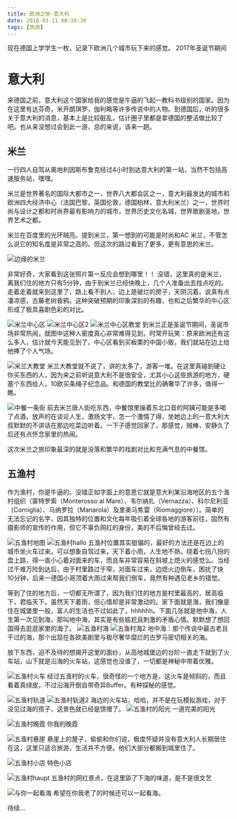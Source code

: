 ```yaml
---
title: 欧洲之旅-意大利
date: 2018-03-11 00:30:30
tags: [旅游]
---
```


现在德国上学学生一枚，记录下欧洲几个城市玩下来的感觉。
2017年圣诞节期间

# 意大利

来德国之前，意大利这个国家给我的感觉是牛逼的飞起一教科书级别的国家。因为在这里有达芬奇，米开朗琪罗，伽利略等许多传说中的人物。到德国后，听的很多关于意大利的消息，基本上是比较脏乱，估计圈子里都是拿德国的整洁做比较了吧。也从来没想过会到此一游，总的来说，该来一趟。


## 米兰
一行四人自驾从奥地利因斯布鲁克经过4小时到达意大利的第一站，当然不包括高速服务站，嘿嘿。

米兰是世界著名的国际大都市之一，世界八大都会区之一，意大利最发达的城市和欧洲四大经济中心（法国巴黎，英国伦敦，德国柏林，意大利米兰）之一，世界时尚与设计之都和时尚界最有影响力的城市，世界历史文化名城，世界歌剧圣地，世界艺术之都。

米兰在百度里的光环贼亮。提到米兰，第一想到的可能是时尚和AC 米兰，不管怎么说它的知名度是非常之高的。但这次的路过看到了更多，更有意思的米兰。

![边缘的米兰](http://7xonju.com1.z0.glb.clouddn.com/image/travel/%E8%BE%B9%E7%BC%98%E7%9A%84%E7%B1%B3%E5%85%B0.JPG)

非常好奇，大家看到这张照片第一反应会想到哪里！！ 没错，这里真的是米兰，离我们住的地方只有5分钟，由于到米兰已经快晚上，几个人准备出去找点吃的。走着走着就来到这里了，路上看不到人，边上是破烂的房子，天阴沉着。说真有点凄凉感，古藤老树昏鸦。这种突破预期的印象深刻的有趣，也和之后繁华的中心区形成了极具喜剧色彩的对比。

![米兰中心区](http://7xonju.com1.z0.glb.clouddn.com/image/travel/%E7%B1%B3%E5%85%B0%E4%B8%AD%E5%BF%83%E5%8C%BA.JPG)
![米兰中心区2](http://7xonju.com1.z0.glb.clouddn.com/image/travel/%E7%B1%B3%E5%85%B0%E4%B8%AD%E5%BF%83%E5%8C%BA2.JPG)
![米兰中心区教堂](http://7xonju.com1.z0.glb.clouddn.com/image/travel/%E7%B1%B3%E5%85%B0%E4%B8%AD%E5%BF%83%E5%8C%BA%E6%95%99%E5%A0%82.JPG)
到米兰正是圣诞节期间，圣诞市场非常热闹，就图中这种人密度真心非常难得见到，时常开玩笑：原来欧洲还有这么多人，估计就今天能见到了。中心区看到买板栗的中国小贩，我们就站在边上给他捧了个人气场。

![米兰大教堂](http://7xonju.com1.z0.glb.clouddn.com/image/travel/%E7%B1%B3%E5%85%B0%E5%A4%A7%E6%95%99%E5%A0%82.JPG)
米兰大教堂就不说了，讲的太多了，游客一堆。在这里真碰到硬让你买东西的人，因为来之前听说意大利不是很安全，尤其小心这些旅游的地方，硬塞个东西给人，10欧买条绳子纪念品。和德国的教堂比的确奢华了许多，值得一瞧。

![中餐一条街](http://7xonju.com1.z0.glb.clouddn.com/image/travel/%E7%B1%B3%E5%85%B0%E4%B8%AD%E9%A4%90%E4%B8%80%E6%9D%A1%E8%A1%97.JPG)
前去米兰唐人街吃东西，中餐馆里操着东北口音的阿姨可能是多喝了点酒，放声的在谈论人生，激扬文字，怎一个激情了得，坐她边上的一意大利大叔默默的不讲话在那边吃菜边听着。一下子感觉回家了，那感觉，贼棒，安静久了后还有点怀念家里的热闹。

这次米兰之旅印象最深的就是没落和繁华的戏剧对比和充满气息的中餐馆。


## 五渔村
作为渔村，你是牛逼的。没错正如字面上的意思它就是意大利某沿海地区的五个渔村组织（蒙特罗索（Monterosso al Mare）、韦尔纳扎（Vernazza）、科尔尼利亚（Corniglia）、马纳罗拉（Manarola）及里奥马焦雷（Riomaggiore））。简单的无法忘记的名字，因其独特的位置和文化每年吸引着全球各地的游客前往，固然有摄影师的宣传的作用，但它不辜负网红的身份，美的不后悔曾经去过。

![五渔村地图](http://7xonju.com1.z0.glb.clouddn.com/image/travel/%E4%BA%94%E6%B8%94%E6%9D%91%E5%9C%B0%E5%9B%BE.PNG)
![五渔村hallo](http://7xonju.com1.z0.glb.clouddn.com/image/travel/%E4%BA%94%E6%B8%94%E6%9D%91hallo.JPG)
五渔村位置其实挺偏的，最好的方法还是在边上的城市坐火车过来。可以想象自驾过来，天下着小雨，人生地不熟，绕着七拐八拐的盘上路，得一直小心着对面来的车，而且车非常容易在斜坡上熄火的感觉么。当经过千难万险到达后，由于村里路过于窄，对面车过来，边熄火边倒车，困扰了快10分钟，后来一德国小哥顶着大雨过来帮我们倒车，竟然有种遇见老乡的错觉。


等到了住的地方后，一切都无所谓了，因为我们住的地方是村里最高的，居高临下，君临天下。虽然天下着雨，但心情却是非常激动的。家下面就是海，我们像是住在城堡里一般，富人的生活也不过如此了，hhhhhh。下面几张就是地中海，人生第一次见到海，那叫地中海，其实是有些尴尬且刺激的矛盾心情。默默想了想回国得去逛逛家里的海了。
![五渔村海](http://7xonju.com1.z0.glb.clouddn.com/image/travel/%E4%BA%94%E6%B8%94%E6%9D%91%E6%B5%B7.JPG)
![五渔村海2](http://7xonju.com1.z0.glb.clouddn.com/image/travel/%E4%BA%94%E6%B8%94%E6%9D%91%E6%B5%B72.JPG)
地中海：那个传说中最古老且干过的海，那个出现在各欧美剧里与极尽奢华糜烂的古罗马密切相关的海。

放下东西，迫不及待的想揭开这里的面纱，从高地城堡边的台阶一直走下就到了火车站，山下就是沿海的火车站，这感觉也没谁了，一切都是神秘中带着优雅。

![五渔村火车](http://7xonju.com1.z0.glb.clouddn.com/image/travel/%E4%BA%94%E6%B8%94%E6%9D%91%E7%81%AB%E8%BD%A6.JPG)
经过五渔村的火车，很奇怪的一个地方是，这火车是倾斜的，而且看着真绿皮，不过沿海开倒自带奇异Buffer。有种探秘的感觉。

![五渔村轨道](http://7xonju.com1.z0.glb.clouddn.com/image/travel/%E4%BA%94%E6%B8%94%E6%9D%91%E8%BD%A8%E9%81%93.JPG)
![五渔村轨道2](http://7xonju.com1.z0.glb.clouddn.com/image/travel/%E4%BA%94%E6%B8%94%E6%9D%91%E8%BD%A8%E9%81%932.JPG)
海边的火车站，哈哈，并不是在玩模拟游戏，对于没见过海的孩子，这景色就已经是馈赠了。
![五渔村的阳光](http://7xonju.com1.z0.glb.clouddn.com/image/travel/%E4%BA%94%E6%B8%94%E6%9D%91%E9%98%B3%E5%85%89.JPG)
一道完美的阳光

![五渔村晚霞](http://7xonju.com1.z0.glb.clouddn.com/image/travel/%E4%BA%94%E6%B8%94%E6%9D%91%E6%99%9A%E9%9C%9E.JPG)
你我的晚霞

![五渔村悬崖](http://7xonju.com1.z0.glb.clouddn.com/image/travel/%E4%BA%94%E6%B8%94%E6%9D%91%E6%82%AC%E5%B4%96.JPG)
悬崖上的屋子，偷偷和你们说，极度怀疑并没有意大利人长期居住在这，这里只适合旅游，生活并不方便。他们大部分都搬到城里住了。

![五渔村小店](http://7xonju.com1.z0.glb.clouddn.com/image/travel/%E4%BA%94%E6%B8%94%E6%9D%91%E5%B0%8F%E5%BA%97.JPG)
特色小店

![五渔村haupt](http://7xonju.com1.z0.glb.clouddn.com/image/travel/%E4%BA%94%E6%B8%94%E6%9D%91haupt.JPG)
五渔村的网红景点，在这里舔了下海的味道，是不是很文艺

![与你一起看海](http://7xonju.com1.z0.glb.clouddn.com/image/travel/%E4%BA%94%E6%B8%94%E6%9D%91%E4%B8%8E%E4%BD%A0%E4%B8%80%E8%B5%B7%E7%9C%8B%E6%B5%B7.JPG)
希望在你我老了的时候还可以一起看海。

待续...

